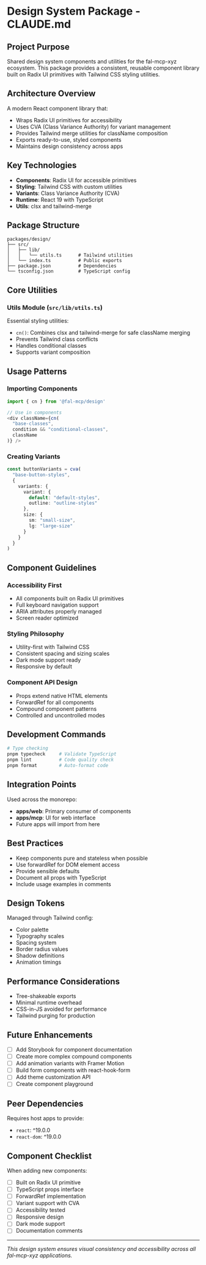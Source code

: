 # Design System Package - CLAUDE.md

## Project Purpose
Shared design system components and utilities for the fal-mcp-xyz ecosystem. This package provides a consistent, reusable component library built on Radix UI primitives with Tailwind CSS styling utilities.

## Architecture Overview
A modern React component library that:
- Wraps Radix UI primitives for accessibility
- Uses CVA (Class Variance Authority) for variant management
- Provides Tailwind merge utilities for className composition
- Exports ready-to-use, styled components
- Maintains design consistency across apps

## Key Technologies
- **Components**: Radix UI for accessible primitives
- **Styling**: Tailwind CSS with custom utilities
- **Variants**: Class Variance Authority (CVA)
- **Runtime**: React 19 with TypeScript
- **Utils**: clsx and tailwind-merge

## Package Structure
```
packages/design/
├── src/
│   ├── lib/
│   │   └── utils.ts      # Tailwind utilities
│   └── index.ts          # Public exports
├── package.json          # Dependencies
└── tsconfig.json         # TypeScript config
```

## Core Utilities

### Utils Module (`src/lib/utils.ts`)
Essential styling utilities:
- `cn()`: Combines clsx and tailwind-merge for safe className merging
- Prevents Tailwind class conflicts
- Handles conditional classes
- Supports variant composition

## Usage Patterns

### Importing Components
```typescript
import { cn } from '@fal-mcp/design'

// Use in components
<div className={cn(
  "base-classes",
  condition && "conditional-classes",
  className
)} />
```

### Creating Variants
```typescript
const buttonVariants = cva(
  "base-button-styles",
  {
    variants: {
      variant: {
        default: "default-styles",
        outline: "outline-styles"
      },
      size: {
        sm: "small-size",
        lg: "large-size"
      }
    }
  }
)
```

## Component Guidelines

### Accessibility First
- All components built on Radix UI primitives
- Full keyboard navigation support
- ARIA attributes properly managed
- Screen reader optimized

### Styling Philosophy
- Utility-first with Tailwind CSS
- Consistent spacing and sizing scales
- Dark mode support ready
- Responsive by default

### Component API Design
- Props extend native HTML elements
- ForwardRef for all components
- Compound component patterns
- Controlled and uncontrolled modes

## Development Commands
```bash
# Type checking
pnpm typecheck     # Validate TypeScript
pnpm lint          # Code quality check
pnpm format        # Auto-format code
```

## Integration Points
Used across the monorepo:
- **apps/web**: Primary consumer of components
- **apps/mcp**: UI for web interface
- Future apps will import from here

## Best Practices
- Keep components pure and stateless when possible
- Use forwardRef for DOM element access
- Provide sensible defaults
- Document all props with TypeScript
- Include usage examples in comments

## Design Tokens
Managed through Tailwind config:
- Color palette
- Typography scales
- Spacing system
- Border radius values
- Shadow definitions
- Animation timings

## Performance Considerations
- Tree-shakeable exports
- Minimal runtime overhead
- CSS-in-JS avoided for performance
- Tailwind purging for production

## Future Enhancements
- [ ] Add Storybook for component documentation
- [ ] Create more complex compound components
- [ ] Add animation variants with Framer Motion
- [ ] Build form components with react-hook-form
- [ ] Add theme customization API
- [ ] Create component playground

## Peer Dependencies
Requires host apps to provide:
- `react`: ^19.0.0
- `react-dom`: ^19.0.0

## Component Checklist
When adding new components:
- [ ] Built on Radix UI primitive
- [ ] TypeScript props interface
- [ ] ForwardRef implementation
- [ ] Variant support with CVA
- [ ] Accessibility tested
- [ ] Responsive design
- [ ] Dark mode support
- [ ] Documentation comments

---

*This design system ensures visual consistency and accessibility across all fal-mcp-xyz applications.*